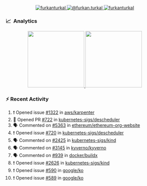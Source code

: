 <p align="center">
  <a href="https://linkedin.com/in/furkanturkal" target="blank">
    <img src="https://img.shields.io/badge/linkedin-%230077B5.svg?&style=for-the-badge&logo=linkedin&logoColor=white" alt="furkanturkal" />
  </a>
  <a href="https://medium.com/@furkan.turkal" target="blank">
    <img src="https://img.shields.io/badge/medium-%2312100E.svg?&style=for-the-badge&logo=medium&logoColor=white" alt="@furkan.turkal" />
  </a>
  <a href="https://twitter.com/furkanturkaI" target="blank">
    <img src="https://img.shields.io/badge/Twitter-1DA1F2?style=for-the-badge&logo=twitter&logoColor=white" alt="furkanturkaI" />
  </a>
</p>

### 📈 &nbsp;Analytics

<p align="center">
  <a href="https://coderstats.net/github/#Dentrax">
    <img height="180em" src="https://github-readme-stats-eight-theta.vercel.app/api?username=Dentrax&show_icons=true&theme=algolia&include_all_commits=true&count_private=true&line_height=26"/>
    <img height="180em" src="https://github-readme-stats-eight-theta.vercel.app/api/top-langs/?username=Dentrax&layout=compact&langs_count=8&theme=algolia&line_height=26"/>
  </a>
</p>

### :zap: Recent Activity

<!--START_SECTION:activity-->
1. ❗️ Opened issue [#1322](https://github.com/aws/karpenter/issues/1322) in [aws/karpenter](https://github.com/aws/karpenter)
2. 💪 Opened PR [#722](https://github.com/kubernetes-sigs/descheduler/pull/722) in [kubernetes-sigs/descheduler](https://github.com/kubernetes-sigs/descheduler)
3. 🗣 Commented on [#5363](https://github.com/ethereum/ethereum-org-website/issues/5363) in [ethereum/ethereum-org-website](https://github.com/ethereum/ethereum-org-website)
4. ❗️ Opened issue [#720](https://github.com/kubernetes-sigs/descheduler/issues/720) in [kubernetes-sigs/descheduler](https://github.com/kubernetes-sigs/descheduler)
5. 🗣 Commented on [#2425](https://github.com/kubernetes-sigs/kind/issues/2425) in [kubernetes-sigs/kind](https://github.com/kubernetes-sigs/kind)
6. 🗣 Commented on [#3145](https://github.com/kyverno/kyverno/issues/3145) in [kyverno/kyverno](https://github.com/kyverno/kyverno)
7. 🗣 Commented on [#939](https://github.com/docker/buildx/issues/939) in [docker/buildx](https://github.com/docker/buildx)
8. ❗️ Opened issue [#2626](https://github.com/kubernetes-sigs/kind/issues/2626) in [kubernetes-sigs/kind](https://github.com/kubernetes-sigs/kind)
9. ❗️ Opened issue [#590](https://github.com/google/ko/issues/590) in [google/ko](https://github.com/google/ko)
10. ❗️ Opened issue [#589](https://github.com/google/ko/issues/589) in [google/ko](https://github.com/google/ko)
<!--END_SECTION:activity-->
